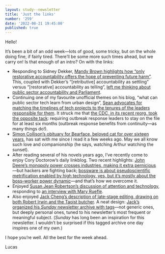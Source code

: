 ```yaml
---
layout: study--newsletter
title: 'Just the links'
number: '259'
date: '2022-08-21 19:45:00'
published: true
---
```


Hello!

It’s been a bit of an odd week—lots of good, some tricky, but on the whole doing fine, if fairly tired. There’ll be some more such times ahead, but we carry on! Is that enough of an intro? On with the links:

- Responding to Sidney Dekker, [Mandy Brown highlights how “only restorative accountability offers the hope of preventing future harm”](https://aworkinglibrary.com/writing/on-accountability). This, coupled with Dekker’s “[retributive] accountability as settling” versus “[restorative] accountability as telling”, [left me thinking about public sector accountability and Parliament](https://lucascherkewski.com/links/2022/08/15/on-accountability-or/).
- Continuing one of my favourite unofficial themes on his blog, “what can public sector tech learn from urban design”, [Sean advocates for matching the timelines of tech projects to the tenures of the leaders responsible for them](https://sboots.ca/2022/08/09/shrink-projects-to-fit-leadership-turnover-rates/). It struck me that [the CDC, in its recent reorg, took the opposite tack](https://www.theglobeandmail.com/world/article-cdc-director-announces-shake-up-citing-covid-19-mistakes/): requiring outbreak response leaders to stay on the file for at least six months (outbreak response benefits from continuity—as many things do!).
- [Simon Collison’s obituary for Bearface, beloved cat for over sixteen years](https://colly.com/articles/the-story-of-bearface), has sat with me since I read it a few weeks ago. May we all know such love and companionship (he says, watching Arthur watching the sunset).
- After reading several of his novels years ago, I’ve recently come to enjoy Cory Doctorow’s daily linkblog. Two recent highlights: [John Deere’s monopoly power crosses industries, making it extra pernicious](https://pluralistic.net/2022/08/15/deere-in-headlights/#doh-a-deere)—but hackers are fighting back; [bossware is about pseudoscientific metrification enabled by high technology, yes, but it’s mostly about the boss–worker power dynamic](https://pluralistic.net/2022/08/21/great-taylors-ghost/#solidarity-or-bust)—and that’s how we overcome it.
- Enjoyed [Susan Jean Robertson’s discussion of attention and technology](https://www.susanjeanrobertson.com/notes/attention/), responding to [an interview with Mary Ruefle](https://tinhouse.com/podcast/mary-ruefle-incarnation-of-the-now/).
- Also enjoyed [Jack Cheng’s description of late-stage editing, drawing on both Robert Irwin and the Taoist butcher](https://www.jackcheng.com/sunday/375-seeing-and-forgetting/). A neat design: [Jack’s organized his _Sunday_ newsletter archive with tags](https://www.jackcheng.com/sunday/)—not generic ones, but deeply personal ones, tuned to his newsletter’s most frequent or meaningful subject. (_Sunday_ has long been an inspiration for this newsletter. I wouldn’t be surprised if this tagged archive one day inspires one of my own.)

I hope you’re well. All the best for the week ahead.

Lucas